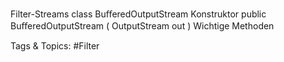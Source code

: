 Filter-Streams
class BuﬀeredOutputStream
Konstruktor
    public  BuﬀeredOutputStream  ( OutputStream  out )
Wichtige Methoden

   Tags & Topics:
   #Filter